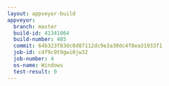 ```yaml
---
layout: appveyor-build
appveyor:
  branch: master
  build-id: 41341064
  build-number: 485
  commit: 64b323f83dc0d87112dc9e3a30dc4f8ea31933f1
  job-id: c4f9c9t9gwi0jw32
  job-number: 4
  os-name: Windows
  test-result: 0
---
```

